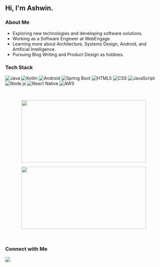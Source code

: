 ## Hi, I'm Ashwin.

### About Me

- Exploring new technologies and developing software solutions.
- Working as a Software Engineer at WebEngage.
- Learning more about Architecture, Systems Design, Android, and Artificial Intelligence.
- Pursuing Blog Writing and Product Design as hobbies.

### Tech Stack

  ![Java](https://img.shields.io/badge/-Java-333333?style=flat&logo=java)
  ![Kotlin](https://img.shields.io/badge/-Kotlin-333333?style=flat&logo=kotlin)
  ![Android](https://img.shields.io/badge/-Android-333333?style=flat&logo=android)
  ![Spring Boot](https://img.shields.io/badge/-Spring%20Boot-333333?style=flat&logo=spring)
  ![HTML5](https://img.shields.io/badge/-HTML5-333333?style=flat&logo=HTML5)
  ![CSS](https://img.shields.io/badge/-CSS-333333?style=flat&logo=CSS3&logoColor=1572B6)
  ![JavaScript](https://img.shields.io/badge/-JavaScript-333333?style=flat&logo=javascript)
  ![Node.js](https://img.shields.io/badge/-Node.js-333333?style=flat&logo=node.js)
  ![React Native](https://img.shields.io/badge/-React%20Native-333333?style=flat&logo=react)
  ![AWS](https://img.shields.io/badge/-AWS-333333?style=flat&logo=amazon-aws)

<br/>
<p align="center">
  <img width="400" height="200" src="https://github-readme-stats.vercel.app/api?username=ashwindmk&theme=dark&show_icons=true" />
</p>
<p align="center">
  <img width="400" height="200" src="https://github-readme-stats.vercel.app/api/top-langs/?username=ashwindmk&theme=dark&layout=compact&count_private=true&show_icons=true&include_all_commits=true" />
</p>
<br/>

### Connect with Me

<p>
  <a href="https://www.linkedin.com/in/ashwin-dinesh-99452188"><img src="https://img.shields.io/badge/-Ashwin%20Dinesh-blue?style=flat-square&logo=linkedin"></a>
</p>
